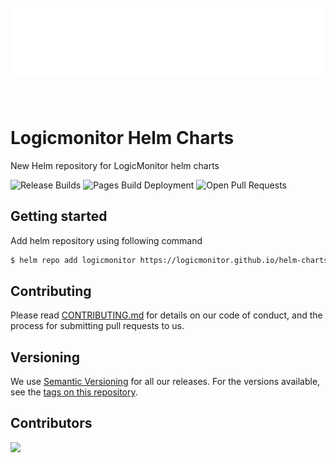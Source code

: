 <h1 align="center">
  <br>
  <a href="https://github.com/logicmonitor/helm-charts">
    <img src="https://github.com/logicmonitor/helm-charts/blob/main/lm_logo.png?raw=true" alt="helm-charts" width="500"></a>
  <br>
</h1>

<br>

# Logicmonitor Helm Charts
New Helm repository for LogicMonitor helm charts

![Release Builds](https://github.com/logicmonitor/helm-charts/actions/workflows/release.yml/badge.svg?branch=main) ![Pages Build Deployment](https://github.com/logicmonitor/helm-charts/actions/workflows/pages/pages-build-deployment/badge.svg) ![Open Pull Requests](https://img.shields.io/github/issues-pr/logicmonitor/helm-charts)

## Getting started

Add helm repository using following command
```bash
$ helm repo add logicmonitor https://logicmonitor.github.io/helm-charts
```

## Contributing

Please read [CONTRIBUTING.md](https://github.com/logicmonitor/helm-charts/blob/main/CONTRIBUTING.md) for details on our code of conduct, and the process for submitting pull requests to us.

## Versioning

We use [Semantic Versioning](http://semver.org/) for all our releases. For the versions available, see the [tags on this repository](https://github.com/logicmonitor/helm-charts/tags).

## Contributors

<a href="https://github.com/logicmonitor/helm-charts/graphs/contributors">
  <img src="https://contributors-img.firebaseapp.com/image?repo=logicmonitor/helm-charts" />
</a>

